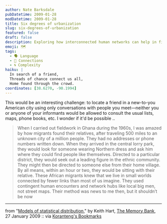 ```yaml
---
author: Nate Barksdale
pubDatetime: 2009-01-28
modDatetime: 2009-01-28
title: Six degrees of urbanization
slug: six-degrees-of-urbanization
featured: false
draft: false
description: Exploring how interconnected human networks can help in finding loved ones, even in unfamiliar cities.
emoji: 🗺️
tags:
  - 🗣️ Language
  - 🤝 Connections
  - 🌀 Complexity
haiku: |
  In search of a friend,  
  Threads of chance connect us all,  
  Home found through the crowd.
coordinates: [38.6270, -90.1994]
---
```


This would be an interesting challenge: to locate a friend in a new-to-you American city using only conversations with people you meet—neither you or anyone of your informants would be allowed to consult the usual lists, maps, phone books, etc. I wonder if it'd be possible ..

> When I carried out fieldwork in Ghana during the 1960s, I was amazed by how migrants found their relatives, after traveling 500 miles to an unknown city of a million people. They had no addresses or phone numbers written down. When they arrived in the central lorry park, they would look for someone wearing Northern dress and ask him where they could find people like themselves. Directed to a particular district, they would seek out a leading figure in the ethnic community. They might then be directed to someone else from their home village. By all means, within an hour or two, they would be sitting with their relative. These African migrants knew that we live in small worlds connected by fewer links than most of us imagine. They used contingent human encounters and network hubs like local big men, not street maps. Their method was news to me then, but it shouldn’t be now

---

from "[Models of statistical distribution](https://www.google.com/search?q=%22Models%20of%20statistical%20distribution%22%20thememorybank.co.uk)," by Keith Hart, [The Memory Bank](http://web.archive.org/web/20210723222137/https://thememorybank.co.uk/2009/01/27/models-of-statistical-distribution/), 27 January 2009 :: via [Koranteng's Bookmarks](http://web.archive.org/web/20160413094605/http://delicious.com/amaah)
